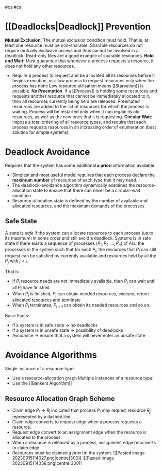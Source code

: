#os #cs
# [[Deadlocks|Deadlock]] Prevention
**Mutual Exclusion**:
The mutual exclusion condition must hold. That is, at least one resource must be non-sharable. Sharable resources do not require mutually exclusive access and thus cannot be involved in a deadlock. Read-only files are a good example of sharable resources.
**Hold and Wait**:
Must guarantee that whenever a process requests a resource, it does not hold any other resources. 
- Require a process to request and be allocated all its resources before it begins execution, or allow process to request resources only when the process has none
Low resource utilisation means [[Starvation]] is possible.
**No Preemption**:
If a [[Process]] is holding some resources and requests another resource that cannot be immediately allocated to it, then all resources currently being held are released. Preempted resources are added to the list of resources for which the process is waiting. Process will be restarted only when it can regain its old resources, as well as the new ones that it is requesting.
**Circular Wait**:
Impose a total ordering of all resource types, and require that each process requests resources in an increasing order of enumeration (best solution for simple systems).
# Deadlock Avoidance
Requires that the system has some additional **a priori** information available:
- Simplest and most useful model requires that each process declare the **maximum number** of resources of each type that it may need.
- The deadlock-avoidance algorithm dynamically examines the resource-allocation state to ensure that there can never be a circular-wait condition
- Resource-allocation state is defined by the number of available and allocated resources, and the maximum demands of the processes
## Safe State
A state is *safe* if the system can allocate resources to each process (up to its maximum) in some order and still avoid a deadlock. Systems is in safe state if there exists a sequence of processes $(P_1,P_2,\dots,P_n)$ of ALL the processes in the system such that for each $P_i$, the resources that $P_i$ can still request can be satisfied by currently available and resources held by all the $P_j$ with $j<i$.

That is:
- If $P_i$ resource needs are not immediately available, then $P_i$ can wait until all $P_j$ have finished
- When $P_j$ is finished, $P_i$ can obtain needed resources, execute, return allocated resources and terminate
- When $P_i$ terminates, $P_{i+1}$ can obtain its needed resources and so on.

Basic Facts:
- If a system is in safe state $\to$ no deadlocks
- If a system is in unsafe state $\to$ possibility of deadlocks
- Avoidance $\to$ ensure that a system will never enter an unsafe state
# Avoidance Algorithms
Single instance of a resource type:
- Use a resource-allocation graph
Multiple instances of a resource type:
- Use the [[Bankers Algorithm]]
## Resource Allocation Graph Scheme
- Claim edge $P_i\to R_j$ indicated that process $P_i$ may request resource $R_j$; represented by a dashed line. 
- Claim edge converts to request edge when a process requests a resource. 
- Request edge convert to an assignment edge when the resource is allocated to the process
- When a resource is released by a process, assignment edge reconverts to claim edge
- Resources must be claimed a priori in the system.
![[Pasted image 20230915114027.png|centre|300]]
![[Pasted image 20230915114058.png|centre|300]]
